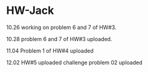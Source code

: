 # HW-Jack
10.26 
working on problem 6 and 7 of HW#3.

10.28 
problem 6 and 7 of HW#3 uploaded.

11.04
Problem 1 of HW#4 uploaded

12.02 
HW#5 uploaded
challenge problem 02 uploaded


